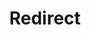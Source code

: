﻿---
layout: src/layouts/Redirect.astro
title: Redirect
redirect: https://yamldoc.liuyan.wang/docs/security/data-encryption
pubDate:  2023-01-01
navSearch: false
navSitemap: false
navMenu: false
---
